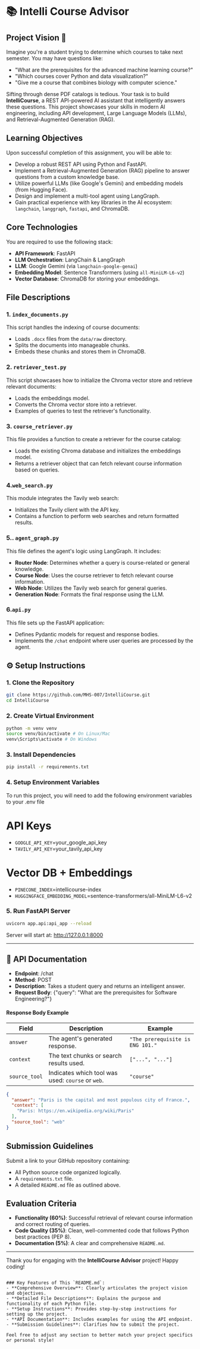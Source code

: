 
# 📚 Intelli Course Advisor

## Project Vision 🚀

Imagine you're a student trying to determine which courses to take next semester. You may have questions like:
- "What are the prerequisites for the advanced machine learning course?"
- "Which courses cover Python and data visualization?"
- "Give me a course that combines biology with computer science."

Sifting through dense PDF catalogs is tedious. Your task is to build **IntelliCourse**, a REST API-powered AI assistant that intelligently answers these questions. This project showcases your skills in modern AI engineering, including API development, Large Language Models (LLMs), and Retrieval-Augmented Generation (RAG).

## Learning Objectives

Upon successful completion of this assignment, you will be able to:
- Develop a robust REST API using Python and FastAPI.
- Implement a Retrieval-Augmented Generation (RAG) pipeline to answer questions from a custom knowledge base.
- Utilize powerful LLMs (like Google's Gemini) and embedding models (from Hugging Face).
- Design and implement a multi-tool agent using LangGraph.
- Gain practical experience with key libraries in the AI ecosystem: `langchain`, `langgraph`, `fastapi`, and ChromaDB.

## Core Technologies

You are required to use the following stack:
- **API Framework**: FastAPI
- **LLM Orchestration**: LangChain & LangGraph
- **LLM**: Google Gemini (via `langchain-google-genai`)
- **Embedding Model**: Sentence Transformers (using `all-MiniLM-L6-v2`)
- **Vector Database**: ChromaDB for storing your embeddings.

## File Descriptions
### 1. `index_documents.py`

This script handles the indexing of course documents:
- Loads `.docx` files from the `data/raw` directory.
- Splits the documents into manageable chunks.
- Embeds these chunks and stores them in ChromaDB.

### 2. `retriever_test.py`

This script showcases how to initialize the Chroma vector store and retrieve relevant documents:
- Loads the embeddings model.
- Converts the Chroma vector store into a retriever.
- Examples of queries to test the retriever's functionality.

### 3. `course_retriever.py`

This file provides a function to create a retriever for the course catalog:
- Loads the existing Chroma database and initializes the embeddings model.
- Returns a retriever object that can fetch relevant course information based on queries.

### 4.`web_search.py`

This module integrates the Tavily web search:
- Initializes the Tavily client with the API key.
- Contains a function to perform web searches and return formatted results.

### 5.. `agent_graph.py`

This file defines the agent's logic using LangGraph. It includes:
- **Router Node**: Determines whether a query is course-related or general knowledge.
- **Course Node**: Uses the course retriever to fetch relevant course information.
- **Web Node**: Utilizes the Tavily web search for general queries.
- **Generation Node**: Formats the final response using the LLM.


### 6.`api.py`

This file sets up the FastAPI application:
- Defines Pydantic models for request and response bodies.
- Implements the `/chat` endpoint where user queries are processed by the agent.

## ⚙️ Setup Instructions

### 1. Clone the Repository

```bash
git clone https://github.com/MHS-007/IntelliCourse.git
cd IntelliCourse
```
### 2. Create Virtual Environment
```bash
python -m venv venv
source venv/bin/activate # On Linux/Mac
venv\Scripts\activate # On Windows
```
### 3. Install Dependencies
```bash
pip install -r requirements.txt
```
### 4. Setup Environment Variables
To run this project, you will need to add the following environment variables to your .env file

# API Keys

- `GOOGLE_API_KEY`=your_google_api_key
- `TAVILY_API_KEY`=your_tavily_api_key

# Vector DB + Embeddings

- `PINECONE_INDEX`=intellicourse-index
- `HUGGINGFACE_EMBEDDING_MODEL`=sentence-transformers/all-MiniLM-L6-v2

### 5. Run FastAPI Server
```bash
uvicorn app.api:api_app --reload
```
Server will start at: http://127.0.0.1:8000

---

## 📡 API Documentation

- **Endpoint**: /chat
- **Method**: POST
- **Description**: Takes a student query and returns an intelligent answer.
- **Request Body**: {"query": "What are the prerequisites for Software Engineering?"}


#### Response Body Example

| Field        | Description                                        | Example                               |
|--------------|----------------------------------------------------|---------------------------------------|
| `answer`     | The agent's generated response.                    | `"The prerequisite is ENG 101."`     |
| `context`    | The text chunks or search results used.            | `["...", "..."]`                      |
| `source_tool`| Indicates which tool was used: `course` or `web`. | `"course"`                            |

```json
{
  "answer": "Paris is the capital and most populous city of France.",
  "context": [
    "Paris: https://en.wikipedia.org/wiki/Paris"
  ],
  "source_tool": "web"
}
```

## Submission Guidelines

Submit a link to your GitHub repository containing:
- All Python source code organized logically.
- A `requirements.txt` file.
- A detailed `README.md` file as outlined above.

## Evaluation Criteria

- **Functionality (60%)**: Successful retrieval of relevant course information and correct routing of queries.
- **Code Quality (35%)**: Clean, well-commented code that follows Python best practices (PEP 8).
- **Documentation (5%)**: A clear and comprehensive `README.md`.

---

Thank you for engaging with the **IntelliCourse Advisor** project! Happy coding!
```

### Key Features of This `README.md`:
- **Comprehensive Overview**: Clearly articulates the project vision and objectives.
- **Detailed File Descriptions**: Explains the purpose and functionality of each Python file.
- **Setup Instructions**: Provides step-by-step instructions for setting up the project.
- **API Documentation**: Includes examples for using the API endpoint.
- **Submission Guidelines**: Clarifies how to submit the project. 

Feel free to adjust any section to better match your project specifics or personal style!

